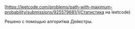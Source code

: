 [https://leetcode.com/problems/path-with-maximum-probability/submissions/925579681/](Статистика на leetcode)

Решено с помощью алгоритма Дейкстры.